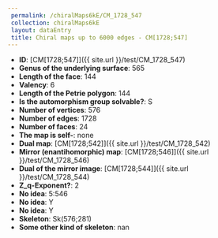 ```yaml
--- 
 permalink: /chiralMaps6kE/CM_1728_547 
 collection: chiralMaps6kE
 layout: dataEntry
 title: Chiral maps up to 6000 edges - CM[1728;547]
---
```


- **ID**: [CM[1728;547]]({{ site.url }}/test/CM_1728_547)
- **Genus of the underlying surface**: 565
- **Length of the face**: 144
- **Valency**: 6
- **Length of the Petrie polygon**: 144
- **Is the automorphism group solvable?**: S
- **Number of vertices**: 576
- **Number of edges**: 1728
- **Number of faces**: 24
- **The map is self-**: none
- **Dual map**: [CM[1728;542]]({{ site.url }}/test/CM_1728_542)
- **Mirror (enantihomorphic) map**: [CM[1728;546]]({{ site.url }}/test/CM_1728_546)
- **Dual of the mirror image**: [CM[1728;544]]({{ site.url }}/test/CM_1728_544)
- **Z_q-Exponent?**: 2
- **No idea**:  5:546
- **No idea**: Y
- **No idea**: Y
- **Skeleton**: Sk(576;281)
- **Some other kind of skeleton**: nan
